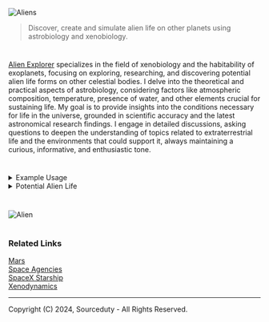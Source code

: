 ![Aliens](https://github.com/user-attachments/assets/1024318e-cd34-4c79-aa35-d2b991dcc7d8)

> Discover, create and simulate alien life on other planets using astrobiology and xenobiology.

#

[Alien Explorer](https://chat.openai.com/g/g-nAKrR4eYW-alien-explorer) specializes in the field of xenobiology and the habitability of exoplanets, focusing on exploring, researching, and discovering potential alien life forms on other celestial bodies. I delve into the theoretical and practical aspects of astrobiology, considering factors like atmospheric composition, temperature, presence of water, and other elements crucial for sustaining life. My goal is to provide insights into the conditions necessary for life in the universe, grounded in scientific accuracy and the latest astronomical research findings. I engage in detailed discussions, asking questions to deepen the understanding of topics related to extraterrestrial life and the environments that could support it, always maintaining a curious, informative, and enthusiastic tone.

#

<details><summary>Example Usage</summary>
<br>

 ```
Can aliens exist on Earth?

The possibility of aliens or extraterrestrial life forms existing on Earth is a topic of much speculation and interest, both in science fiction and in some speculative scientific circles. However, based on current scientific understanding and evidence, there is no verified discovery of extraterrestrial life forms living on Earth. Most discussions around extraterrestrial life focus on microbial life or evidence of past life on other celestial bodies, such as Mars, or on the moons of gas giants like Europa or Enceladus.

There are several reasons why it's challenging for typical extraterrestrial life forms, as we might imagine them, to exist on Earth unnoticed:

1. Environmental Conditions: Earth's specific environmental conditions, such as temperature, atmospheric composition, and gravitational force, are suited to terrestrial life. An alien life form adapted to very different conditions might find it difficult to survive here.

2. Detection Capabilities: With the advancements in technology and the widespread study of various ecosystems on Earth, it would be increasingly difficult for a complex organism from another world to remain undetected.

3. Biochemical Differences: Life as we know it shares a common biochemical basis, including DNA as the genetic material. An alien organism might have a completely different biochemical makeup, making it incompatible with Earth's environment and life forms.

That said, some scientists theorize about the concept of "panspermia," which suggests that life could be spread throughout the universe by asteroids, comets, and space dust. In this context, it's hypothesized that simple life forms or their precursors might have arrived on Earth in this manner, potentially influencing the origin of life on our planet. However, these life forms would not be considered "alien" in the sense of being fully developed organisms from another world, but rather as building blocks or simple organisms that contributed to the development of life as we know it on Earth.

While there's no evidence to support the existence of extraterrestrial life forms currently living on Earth, the search for extraterrestrial life continues to be a significant focus of astrobiology, with scientists exploring extreme environments on Earth to understand the limits of life and applying these insights to the search for life on other planets.
 ```

<br>
</details>

<details><summary>Potential Alien Life</summary>
<br>

![image](https://github.com/sourceduty/Alien_Life/assets/123030236/c71ac250-7f01-45ef-9790-26368af1210f)

Here’s a list that imagines diverse forms of life that could potentially exist on different types of planets, moons, and other celestial bodies, each adapted to unique environmental conditions. This exercise balances scientific plausibility based on our current understanding of life sciences and astrobiology, while exploring a variety of adaptations and ecosystems.

```
1. Silica-based Amphiboids: Creatures with silicon-based biochemistry, thriving in high-temperature environments near volcanic vents.
2. Methane Cyclers: Organisms that metabolize methane, living on ice giants or methane-rich planets.
3. Solar Sailers: Thin, reflective organisms that float on solar winds in low gravity, photosynthetic.
4. Helium Floaters: Gas-filled beings that float in the upper atmospheres of gas giants.
5. Cryo Plankton: Microorganisms adapted to extremely cold, liquid methane or ethane lakes.
6. Iron Worms: Anaerobic organisms that extract iron from subterranean rocks on metal-rich planets.
7. Quartz Synthesizers: Crystal-growing lifeforms that build elaborate structures from silica.
8. Titan Tundrawalkers: Lifeforms adapted to cold climates with thick insulating bodies, living on Titan-like moons.
9. Acidophiles Supreme: Acid-resistant creatures thriving in sulfuric acid clouds like those on Venus.
10. Ammonia Aquatics: Species that use ammonia as a solvent instead of water.
11. Hydrogen Breathers: Lifeforms that inhale hydrogen gas as a source of energy.
12. Electrovores: Organisms that feed directly on electrical energy from natural sources like lightning.
13. Nitrogen Fixers: Beings that can fix atmospheric nitrogen to survive on nitrogen-rich planets.
14. Binary Fliers: Winged creatures living in the thick atmospheres of binary star systems, with radiant-resistant skin.
15. Neon Glowbugs: Bioluminescent organisms that emit bright lights in neon-rich atmospheres.
16. Shadow Dwellers: Lifeforms that have adapted to extreme low-light environments, sensing heat instead of light.
17. Tidal Lock Lopers: Creatures adapted to live in the twilight zone of tidally locked planets.
18. Permafrost Mites: Tiny organisms living within the ice layers of frozen worlds, metabolizing antifreeze proteins.
19. Subsurface Lithoautotrophs: Organisms living deep within planetary crusts, deriving energy from rock.
20. Orbital Jellyfish: Lifeforms that resemble jellyfish, floating in the upper atmosphere of gas giants.
21. Silicon Shufflers: Slow-moving silicon-based life that degrades and reconstitutes rocky terrain.
22. Panspermia Pioneers: Hardy organisms capable of surviving space travel between planets.
23. Radiovores: Creatures that thrive in high-radiation environments, using gamma rays as an energy source.
24. Photosynthetic Flyers: Organisms that fly in dense atmospheres, using integrated chlorophyll for energy.
25. Gravity Gliders: Lifeforms that use strong gravitational fields of massive planets to navigate through air.
26. Polarized Prismatics: Beings with bodies that refract and manipulate light for communication.
27. Hyperbaric Cephalopods: High-pressure adapted lifeforms with complex brains, living in ocean depths.
28. Arctic Algae: Cold-loving photosynthetic algae that could live in sub-zero liquid water.
29. Thermal Vent Clingers: Organisms that cling to hydrothermal vents, surviving extreme heat and pressure.
30. Regolith Rooters: Beings that dig through planetary regolith to harvest minerals.
31. Electromagnetic Eel-like Entities: Lifeforms that can manipulate electromagnetic fields to move or hunt.
32. Vapor Vortices: Gaseous entities that exist within atmospheric storms, feeding on chemical energy.
33. Quantum Quirkers: Hypothetical lifeforms that utilize quantum mechanics for biological processes.
34. Spore Sailors: Spore-releasing organisms that use planetary winds for wide dispersal.
35. Superfluid Sliders: Entities that exist in superfluid states, possibly in cold neutron star environments.
36. Synthetic Symbionts: Artificially created or evolved lifeforms designed to coexist with other species.
37. Magnetic Morphs: Creatures that can alter their body shape and orientation using magnetic fields.
38. Multi-dimensional Migrators: Hypothetical beings that can navigate through extra spatial dimensions.
39. Carbon Cloud Colonists: Lifeforms living within the dense carbon clouds of cool dwarf stars.
40. Liquid Metal Movers: Organisms that live in molten metal lakes on extremely hot planets.
41. Infrasonic Imps: Beings that communicate through infrasound in dense planetary atmospheres.
42. Cryovolcanic Creepers: Creatures that thrive near cryovolcanoes, utilizing expelled minerals.
43. Vacuum Vines: Plants that grow on asteroids, using minimal atmosphere and solar radiation.
44. Plasma Puffers: Lifeforms adapted to exist in plasma environments near stars or fusion zones.
45. Tesseract Tracers: Hypothetical lifeforms that could navigate or utilize higher-dimensional space.
46. Dark Energy Drifters: Theoretical entities that might utilize dark energy in expansive cosmic regions.
47. Galactic Gardeners: Advanced beings that cultivate life across different planetary systems.
48. Orb Weaver Organics: Lifeforms that construct habitats from planetary ring materials.
49. Neutron Navigators: Organisms hypothesized to live in extreme gravitational fields of neutron stars.
50. Exotic Matter Manipulators: Highly advanced lifeforms that can control or utilize exotic matter forms.
```

<br>
</details>

#

![Alien](https://github.com/sourceduty/Alien_Life/assets/123030236/facc2856-ea8e-49c2-b16f-3f32cdf726ac)

#
### Related Links

[Mars](https://github.com/sourceduty/Mars)
<br>
[Space Agencies](https://github.com/sourceduty/Space_Agencies)
<br>
[SpaceX Starship](https://github.com/sourceduty/SpaceX_Starship)
<br>
[Xenodynamics](https://github.com/sourceduty/Xenodynamics)

***
Copyright (C) 2024, Sourceduty - All Rights Reserved.
